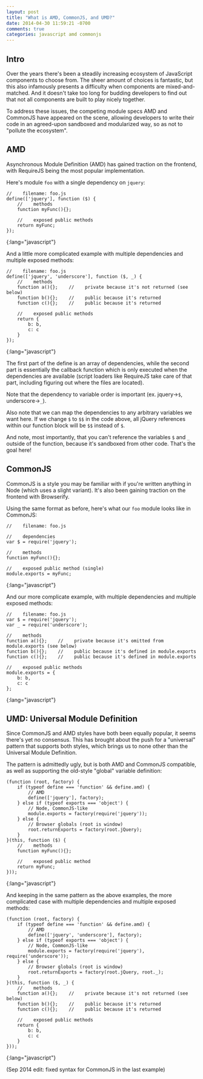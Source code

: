 ```yaml
---
layout: post
title: "What is AMD, CommonJS, and UMD?"
date: 2014-04-30 11:59:21 -0700
comments: true
categories: javascript amd commonjs
---
```


## Intro
Over the years there's been a steadily increasing ecosystem of JavaScript components to choose from.  The sheer amount of choices is fantastic, but this also infamously presents a difficulty when components are mixed-and-matched.  And it doesn't take too long for budding developers to find out that not all components are built to play nicely together.

To address these issues, the competing module specs AMD and CommonJS have appeared on the scene, allowing developers to write their code in an agreed-upon sandboxed and modularized way, so as not to "pollute the ecosystem".


## AMD
Asynchronous Module Definition (AMD) has gained traction on the frontend, with RequireJS being the most popular implementation.

Here's module ```foo``` with a single dependency on ```jquery```:

    //    filename: foo.js
    define(['jquery'], function ($) {
        //    methods
        function myFunc(){};

        //    exposed public methods
        return myFunc;
    });
{:lang="javascript"}

And a little more complicated example with multiple dependencies and multiple exposed methods:

    //    filename: foo.js
    define(['jquery', 'underscore'], function ($, _) {
        //    methods
        function a(){};    //    private because it's not returned (see below)
        function b(){};    //    public because it's returned
        function c(){};    //    public because it's returned

        //    exposed public methods
        return {
            b: b,
            c: c
        }
    });
{:lang="javascript"}

The first part of the define is an array of dependencies, while the second part is essentially the callback function which is only executed when the dependencies are available (script loaders like RequireJS take care of that part, including figuring out where the files are located).

Note that the dependency to variable order is important (ex. jquery->```$```, underscore->```_```).

Also note that we can map the dependencies to any arbitrary variables we want here.  If we change ```$``` to ```$$``` in the code above, all jQuery references within our function block will be ``$$`` instead of ``$``.

And note, most importantly, that you can't reference the variables ```$``` and ```_``` outside of the function, because it's sandboxed from other code.  That's the goal here!


## CommonJS

CommonJS is a style you may be familiar with if you're written anything in Node (which uses a slight variant).  It's also been gaining traction on the frontend with Browserify.

Using the same format as before, here's what our ```foo``` module looks like in CommonJS:

    //    filename: foo.js

    //    dependencies
    var $ = require('jquery');

    //    methods
    function myFunc(){};

    //    exposed public method (single)
    module.exports = myFunc;
{:lang="javascript"}

And our more complicate example, with multiple dependencies and multiple exposed methods:

    //    filename: foo.js
    var $ = require('jquery');
    var _ = require('underscore');

    //    methods
    function a(){};    //    private because it's omitted from module.exports (see below)
    function b(){};    //    public because it's defined in module.exports
    function c(){};    //    public because it's defined in module.exports

    //    exposed public methods
    module.exports = {
        b: b,
        c: c
    };
{:lang="javascript"}

## UMD: Universal Module Definition

Since CommonJS and AMD styles have both been equally popular, it seems there's yet no consensus.  This has brought about the push for a "universal" pattern that supports both styles, which brings us to none other than the Universal Module Definition.

The pattern is admittedly ugly, but is both AMD and CommonJS compatible, as well as supporting the old-style "global" variable definition:


    (function (root, factory) {
        if (typeof define === 'function' && define.amd) {
            // AMD
            define(['jquery'], factory);
        } else if (typeof exports === 'object') {
            // Node, CommonJS-like
            module.exports = factory(require('jquery'));
        } else {
            // Browser globals (root is window)
            root.returnExports = factory(root.jQuery);
        }
    }(this, function ($) {
        //    methods
        function myFunc(){};

        //    exposed public method
        return myFunc;
    }));
{:lang="javascript"}

And keeping in the same pattern as the above examples, the more complicated case with multiple dependencies and multiple exposed methods:

    (function (root, factory) {
        if (typeof define === 'function' && define.amd) {
            // AMD
            define(['jquery', 'underscore'], factory);
        } else if (typeof exports === 'object') {
            // Node, CommonJS-like
            module.exports = factory(require('jquery'), require('underscore'));
        } else {
            // Browser globals (root is window)
            root.returnExports = factory(root.jQuery, root._);
        }
    }(this, function ($, _) {
        //    methods
        function a(){};    //    private because it's not returned (see below)
        function b(){};    //    public because it's returned
        function c(){};    //    public because it's returned

        //    exposed public methods
        return {
            b: b,
            c: c
        }
    }));
{:lang="javascript"}


(Sep 2014 edit: fixed syntax for CommonJS in the last example)